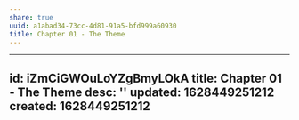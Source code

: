 ```yaml
---
share: true
uuid: a1abad34-73cc-4d81-91a5-bfd999a60930
title: Chapter 01 - The Theme
---
```

---
id: iZmCiGWOuLoYZgBmyLOkA
title: Chapter 01 - The Theme
desc: ''
updated: 1628449251212
created: 1628449251212
---